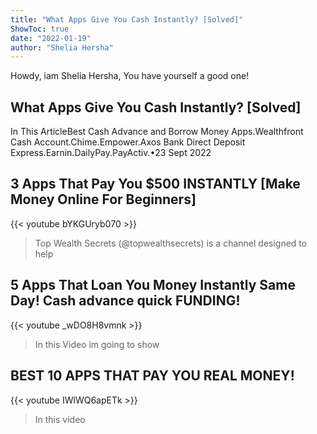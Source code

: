 ```yaml
---
title: "What Apps Give You Cash Instantly? [Solved]"
ShowToc: true 
date: "2022-01-19"
author: "Shelia Hersha" 
---
```


Howdy, iam Shelia Hersha, You have yourself a good one!
## What Apps Give You Cash Instantly? [Solved]
In This ArticleBest Cash Advance and Borrow Money Apps.Wealthfront Cash Account.Chime.Empower.Axos Bank Direct Deposit Express.Earnin.DailyPay.PayActiv.•23 Sept 2022

## 3 Apps That Pay You $500 INSTANTLY [Make Money Online For Beginners]
{{< youtube bYKGUryb070 >}}
>Top Wealth Secrets (@topwealthsecrets) is a channel designed to help 

## 5 Apps That Loan You Money Instantly Same Day! Сash advance quick FUNDING!
{{< youtube _wDO8H8vmnk >}}
>In this Video im going to show 

## BEST 10 APPS THAT PAY YOU REAL MONEY!
{{< youtube IWlWQ6apETk >}}
>In this video 

